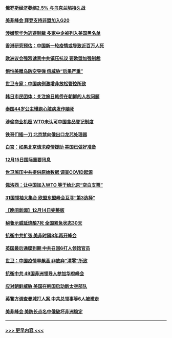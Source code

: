 #### [俄罗斯经济萎缩2.5% 与乌克兰陷持久战](../pages/prog202/a103599181.md?t=12161150) 
#### [美非峰会 拜登支持非盟加入G20](../pages/prog202/a103599183.md?t=12161150) 
#### [涉嫌帮华为逃避制裁 多家中企被列入美国黑名单](../pages/prog202/a103599086.md?t=12161150) 
#### [香港研究预估：中国新一轮疫情或导致近百万人死](../pages/prog202/a103599074.md?t=12161150) 
#### [欧洲议会强烈谴责中共镇压抗议 要欧盟加强制裁](../pages/prog202/a103598914.md?t=12161150) 
#### [惧怕美赠乌防空导弹 俄威胁“后果严重”](../pages/prog202/a103599063.md?t=12161150) 
#### [世卫专家：中国病例激增非放松管控所致](../pages/prog202/a103598973.md?t=12161150) 
#### [韩日市民团体：关注旅日韩侨在朝鲜的人权问题](../pages/prog202/a103598980.md?t=12161150) 
#### [泰国44岁公主慢跑心脏病发作脑死](../pages/prog202/a103598900.md?t=12161150) 
#### [涉偷商业机密 WTO未认可中国食品登记制度](../pages/prog202/a103598828.md?t=12161150) 
#### [铁哥们插一刀 北京禁向俄出口龙芯处理器](../pages/prog202/a103598709.md?t=12161150) 
#### [白宫：如果北京请求疫情援助 美国已做好准备](../pages/prog202/a103598705.md?t=12161150) 
#### [12月15日国际重要讯息](../pages/prog202/a103598729.md?t=12161150) 
#### [世卫施压中共提供原始数据 调查COVID起源](../pages/prog202/a103598714.md?t=12161150) 
#### [佩洛西：让中国加入WTO 等于给北京“空白支票”](../pages/prog202/a103598688.md?t=12161150) 
#### [31国领袖大集合 欧盟东盟峰会互寻“第3选择”](../pages/prog202/a103598593.md?t=12161150) 
#### [【晚间新闻】12月14日完整版](../pages/prog202/a103598465.md?t=12161150) 
#### [秘鲁示威延烧酿7死 全国紧急状态30天](../pages/prog202/a103598548.md?t=12161150) 
#### [抗衡中共扩张 美非时隔8年再开峰会](../pages/prog202/a103598333.md?t=12161150) 
#### [英国最后通牒到期 中共召回6打人领馆官员](../pages/prog202/a103598341.md?t=12161150) 
#### [世卫：中国疫情早飙高 非放弃“清零”所致](../pages/prog202/a103598107.md?t=12161150) 
#### [抗衡中共 49国非洲领导人参加华府峰会](../pages/prog202/a103598114.md?t=12161150) 
#### [应对朝鲜威胁 美国在韩国启动新太空部队](../pages/prog202/a103598119.md?t=12161150) 
#### [英警方调查曼城打人案 中共总领事等6人被撤走](../pages/prog202/a103598004.md?t=12161150) 
#### [美非峰会 美防长点名中俄破坏非洲稳定](../pages/prog202/a103597941.md?t=12161150) 

----
#### [ >>> 更早内容 <<< ](../indexes/prog202-earlier.md)
